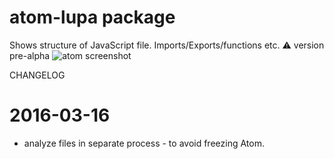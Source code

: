 # atom-lupa package
Shows structure of JavaScript file. Imports/Exports/functions etc. ⚠️ version pre-alpha
![atom screenshot](https://raw.githubusercontent.com/hex13/atom-lupa/master/atom-lupa.png)

CHANGELOG

# 2016-03-16

* analyze files in separate process - to avoid freezing Atom.
